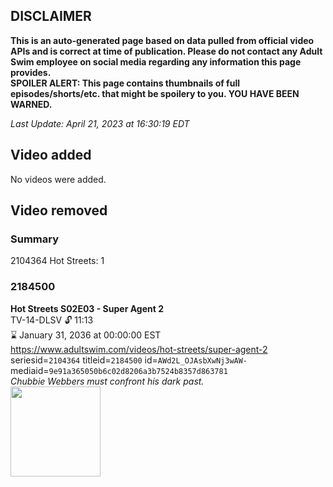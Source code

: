 ## DISCLAIMER
**This is an auto-generated page based on data pulled from official video APIs and is correct at time of publication. Please do not contact any Adult Swim employee on social media regarding any information this page provides.**  
**SPOILER ALERT: This page contains thumbnails of full episodes/shorts/etc. that might be spoilery to you. YOU HAVE BEEN WARNED.**  

_Last Update: April 21, 2023 at 16:30:19 EDT_
## Video added
No videos were added.  
## Video removed
### Summary
2104364 Hot Streets: 1  
### 2184500
**Hot Streets S02E03 - Super Agent 2**  
TV-14-DLSV 🔓 11:13  
⌛ January 31, 2036 at 00:00:00 EST  
https://www.adultswim.com/videos/hot-streets/super-agent-2  
seriesid=`2104364` titleid=`2184500` id=`AWd2L_OJAsbXwNj3wAW-` mediaid=`9e91a365050b6c02d8206a3b7524b8357d863781`  
_Chubbie Webbers must confront his dark past._  
<a href="https://media.cdn.adultswim.com/uploads/20200305/thumbnails/2_20351529104-hotstreets_205_dup-20190221.jpg"><img src="https://media.cdn.adultswim.com/uploads/20200305/thumbnails/2_20351529104-hotstreets_205_dup-20190221.jpg" height="144px" /></a>

